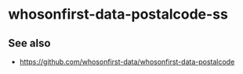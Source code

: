 # whosonfirst-data-postalcode-ss

## See also

* https://github.com/whosonfirst-data/whosonfirst-data-postalcode
